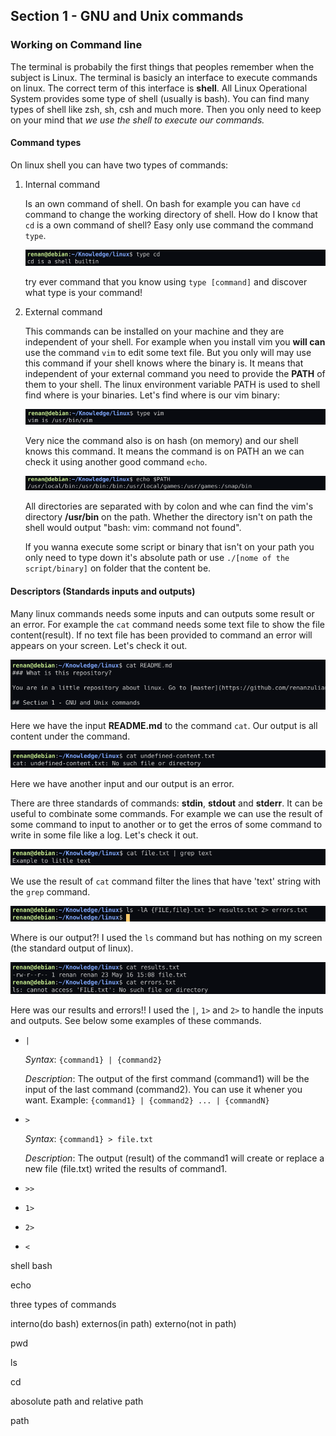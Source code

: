 ## Section 1 - GNU and Unix commands


### Working on Command line

The terminal is probabily the first things that peoples remember when the subject is Linux. The terminal is basicly an interface to execute commands on linux. The correct term of this interface is **shell**. All Linux Operational System provides some type of shell (usually is bash). You can find many types of shell like zsh, sh, csh and much more. Then you only need to keep on your mind that *we use the shell to execute our commands.*

#### Command types
On linux shell you can have two types of commands:

1. Internal command
    
    Is an own command of shell. On bash for example you can have `cd` command to change the working directory of shell. How do I know that `cd` is a own command of shell? Easy only use command the command `type`.
    
    ![type cd](../assets/type_cd.png)

    try ever command that you know using `type [command]` and discover what type is your command!

2. External command

    This commands can be installed on your machine and they are independent of your shell. For example when you install vim you **will can** use the command `vim` to edit some text file. But you only will may use this command if your shell knows where the binary is. It means that independent of your external command you need to provide the **PATH** of them to your shell. The linux environment variable PATH is used to shell find where is your binaries. Let's find where is our vim binary:

    ![type vim](../assets/type_vim.png)

    Very nice the command also is on hash (on memory) and our shell knows this command. It means the command is on PATH an we can check it using another good command `echo`.

    ![echo path](../assets/echo_path.png)

    All directories are separated with by colon and whe can find the vim's directory **/usr/bin** on the path. Whether the directory isn't on path the shell would output "bash: vim: command not found".

    If you wanna execute some script or binary that isn't on your path you only need to type down it's absolute path or use `./[nome of the script/binary]` on folder that the content be.

#### Descriptors (Standards inputs and outputs)

Many linux commands needs some inputs and can outputs some result or an error. For example the `cat` command needs some text file to show the file content(result). If no text file has been provided to command an error will appears on your screen. Let's check it out.

![cat readme](../assets/cat_README.png)

Here we have the input **README.md** to the command `cat`. Our output is all content under the command.

![cat undefined](../assets/cat_undefined.png)

Here we have another input and our output is an error.

There are three standards of commands: **stdin**, **stdout** and **stderr**. It can be useful to combinate some commands. For example we can use the result of some command to input to another or to get the erros of some command to write in some file like a log. Let's check it out.

![files txt](../assets/cat_file.png)

We use the result of `cat` command filter the lines that have 'text' string with the `grep` command.

![whitout output](../assets/without_output.png)

Where is our output?! I used the `ls` command but has nothing on my screen (the standard output of linux). 

![files txt](../assets/files_txt.png)

Here was our results and errors!!
I used the `|`, `1>` and `2>` to handle the inputs and outputs. See below some examples of these commands.

- `|`

    *Syntax*: `{command1} | {command2}`
    
    *Description*: The output of the first command (command1) will be the input of the last command (command2). You can use it whener you want. Example: `{command1} | {command2} ... | {commandN} `

- `>`

    *Syntax*: `{command1} > file.txt`

    *Description*: The output (result) of the command1 will create or replace a new file (file.txt) writed the results of command1.

- `>>`
- `1>`
- `2>`
- `<`

shell bash

echo

three types of commands

interno(do bash) externos(in path) externo(not in path)

pwd

ls

cd

abosolute path and relative path

path